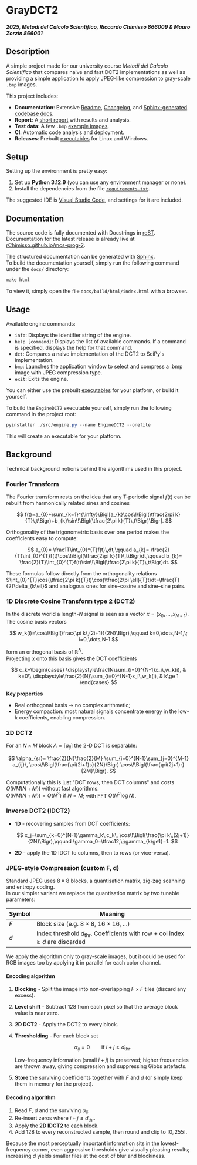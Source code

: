 # GrayDCT2

##### *2025, Metodi del Calcolo Scientifico, Riccardo Chimisso 866009 & Mauro Zorzin 866001*

## Description

A simple project made for our university course *Metodi del Calcolo Scientifico* that compares naive and fast DCT2 implementations as well as providing a simple application to apply JPEG-like compression to gray-scale `.bmp` images.

This project includes:

- **Documentation**: Extensive [Readme](/README.md), [Changelog](/CHANGELOG.md), and [Sphinx-generated codebase docs](https://rchimisso.github.io/mcs-prog-2/).
- **Report**: A [short report](/REPORT.md) with results and analysis.
- **Test data**: A few `.bmp` [example images](/data/).
- **CI**: Automatic code analysis and deployment.
- **Releases**: Prebuilt [executables](https://github.com/rChimisso/mcs-prog-2/releases) for Linux and Windows.

## Setup

Setting up the environment is pretty easy:

1. Set up **Python 3.12.9** (you can use any environment manager or none).
2. Install the dependencies from the file [`requirements.txt`](/requirements.txt).

The suggested IDE is [Visual Studio Code](https://code.visualstudio.com/), and settings for it are included.

## Documentation

The source code is fully documented with Docstrings in [reST](https://docutils.sourceforge.io/rst.html).  
Documentation for the latest release is already live at [rChimisso.github.io/mcs-prog-2](https://rchimisso.github.io/mcs-prog-21/).  

The structured documentation can be generated with [Sphinx](https://www.sphinx-doc.org/en/master/).  
To build the documentation yourself, simply run the following command under the `docs/` directory:
```powershell
make html
```
To view it, simply open the file `docs/build/html/index.html` with a browser.

## Usage

Available engine commands:

- `info`: Displays the identifier string of the engine.
- `help [command]`: Displays the list of available commands. If a command is specified, displays the help for that command.
- `dct`: Compares a naive implementation of the DCT2 to SciPy's implementation.
- `bmp`: Launches the application window to select and compress a .bmp image with JPEG compression type.
- `exit`: Exits the engine.

You can either use the prebuilt [executables](https://github.com/rChimisso/mcs-prog-2/releases) for your platform, or build it yourself.

To build the `EngineDCT2` executable yourself, simply run the following command in the project root:
```powershell
pyinstaller ./src/engine.py --name EngineDCT2 --onefile
```
This will create an executable for your platform.

## Background

Technical background notions behind the algorithms used in this project.

### Fourier Transform

The Fourier transform rests on the idea that any $\text{T-periodic}$ signal $f(t)$ can be rebuilt from harmonically related sines and cosines

$$
f(t)=a_{0}+\sum_{k=1}^{\infty}\Bigl[a_{k}\cos\!\Bigl(\tfrac{2\pi k}{T}\,t\Bigr)+b_{k}\sin\!\Bigl(\tfrac{2\pi k}{T}\,t\Bigr)\Bigr].
$$

Orthogonality of the trigonometric basis over one period makes the coefficients easy to compute:

$$
a_{0}= \frac1T\int_{0}^{T}f(t)\,dt,\qquad
a_{k}= \frac{2}{T}\int_{0}^{T}f(t)\cos\!\Bigl(\tfrac{2\pi k}{T}\,t\Bigr)dt,\qquad
b_{k}= \frac{2}{T}\int_{0}^{T}f(t)\sin\!\Bigl(\tfrac{2\pi k}{T}\,t\Bigr)dt.
$$

These formulas follow directly from the orthogonality relations
$\int_{0}^{T}\cos(\tfrac{2\pi k}{T}t)\cos(\tfrac{2\pi \ell}{T}t)dt=\tfrac{T}{2}\delta_{k\ell}$ and analogous ones for sine–cosine and sine–sine pairs.

### 1D Discrete Cosine Transform type 2 (DCT2)

In the discrete world a length-*N* signal is seen as a vector $x=(x_0,\dots,x_{N-1})$. The cosine basis vectors

$$
w_k(i)=\cos\!\Bigl(\frac{\pi k\,(2i+1)}{2N}\Bigr),\qquad
k=0,\dots,N-1,\; i=0,\dots,N-1
$$

form an orthogonal basis of $\mathbb R^{N}$.  
Projecting *x* onto this basis gives the DCT coefficients

$$
c_k=\begin{cases}
\displaystyle\frac1N\sum_{i=0}^{N-1}x_i\,w_k(i), & k=0\\
\displaystyle\frac{2}{N}\sum_{i=0}^{N-1}x_i\,w_k(i), & k\ge 1
\end{cases}
$$

**Key properties**

- Real orthogonal basis → no complex arithmetic;
- Energy compaction: most natural signals concentrate energy in the low-*k* coefficients, enabling compression.

### 2D DCT2

For an $N\times M$ block $A=[a_{ij}]$ the 2-D DCT is separable:

$$
\alpha_{sr}= \frac{2}{N}\frac{2}{M}
\sum_{i=0}^{N-1}\sum_{j=0}^{M-1}
a_{ij}\,
\cos\!\Bigl(\frac{\pi(2i+1)s}{2N}\Bigr)
\cos\!\Bigl(\frac{\pi(2j+1)r}{2M}\Bigr).
$$

Computationally this is just "DCT rows, then DCT columns" and costs $O(NM(N+M))$ without fast algorithms.  
$O(NM(N+M)) = O(N^3) \text{ if } N=M$; with FFT $O(N^2 \log N)$.

### Inverse DCT2 (IDCT2)

- **1D** - recovering samples from DCT coefficients:

  $$
  x_j=\sum_{k=0}^{N-1}\gamma_k\,c_k\,
  \cos\!\Bigl(\frac{\pi k\,(2j+1)}{2N}\Bigr),\qquad 
  \gamma_0=\tfrac12,\;\gamma_{k\ge1}=1.
  $$

- **2D** - apply the 1D IDCT to columns, then to rows (or vice-versa).

### JPEG-style Compression (custom F, d)

Standard JPEG uses $8 \times 8$ blocks, a quantisation matrix, zig-zag scanning and entropy coding.  
In our simpler variant we replace the quantisation matrix by two tunable parameters:

| Symbol | Meaning                                                                                   |
| ------ | ----------------------------------------------------------------------------------------- |
| $F$    | Block size (e.g. $8 \times 8$, $16 \times 16$, $...$)                                     |
| $d$    | Index threshold $d_{\text{thr}}$. Coefficients with row + col index $\ge d$ are discarded |

We apply the algorithm only to gray-scale images, but it could be used for RGB images too by applying it in parallel for each color channel.

#### Encoding algorithm

1. **Blocking** - Split the image into non-overlapping $F\times F$ tiles (discard any excess).

2. **Level shift** - Subtract $128$ from each pixel so that the average block value is near zero.

3. **2D DCT2** - Apply the DCT2 to every block.

4. **Thresholding** - For each block set

   $$
   \alpha_{ij}=0\qquad\text{if } i+j\ge d_{\text{thr}}.
   $$

   Low-frequency information (small $i + j$) is preserved; higher frequencies are thrown away, giving compression and suppressing Gibbs artefacts.

5. **Store** the surviving coefficients together with $F$ and $d$ (or simply keep them in memory for the project).

#### Decoding algorithm

1. Read $F$, $d$ and the surviving $\alpha_{ij}$.
2. Re-insert zeros where $i+j\ge d_{\text{thr}}$.
3. Apply the **2D IDCT2** to each block.
4. Add $128$ to every reconstructed sample, then round and clip to $[0,255]$.

Because the most perceptually important information sits in the lowest-frequency corner, even aggressive thresholds give visually pleasing results; increasing $d$ yields smaller files at the cost of blur and blockiness.
